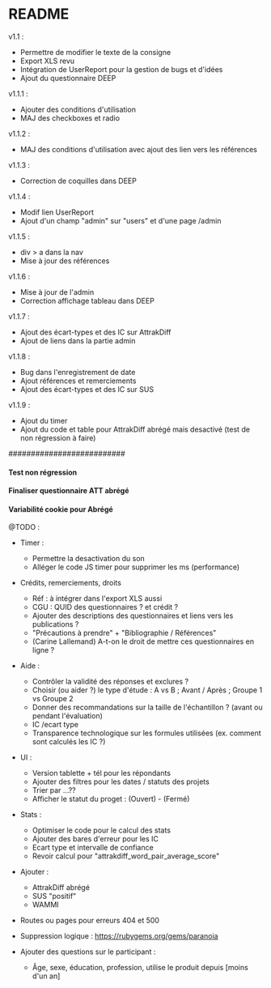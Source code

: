 # README

v1.1 :
- Permettre de modifier le texte de la consigne
- Export XLS revu
- Intégration de UserReport pour la gestion de bugs et d'idées
- Ajout du questionnaire DEEP

v1.1.1 :
- Ajouter des conditions d'utilisation
- MAJ des checkboxes et radio

v1.1.2 :
- MAJ des conditions d'utilisation avec ajout des lien vers les références

v1.1.3 :
- Correction de coquilles dans DEEP

v1.1.4 :
- Modif lien UserReport
- Ajout d'un champ "admin" sur "users" et d'une page /admin

v1.1.5 :
- div > a dans la nav
- Mise à jour des références

v1.1.6 :
- Mise à jour de l'admin
- Correction affichage tableau dans DEEP

v1.1.7 :
- Ajout des écart-types et des IC sur AttrakDiff
- Ajout de liens dans la partie admin

v1.1.8 :
- Bug dans l'enregistrement de date
- Ajout références et remerciements
- Ajout des écart-types et des IC sur SUS

v1.1.9 :
- Ajout du timer
- Ajout du code et table pour AttrakDiff abrégé mais desactivé (test de non régression à faire)

##########################
#### Test non régression
#### Finaliser questionnaire ATT abrégé
#### Variabilité cookie pour Abrégé

@TODO :
- Timer :
  - Permettre la desactivation du son
  - Alléger le code JS timer pour supprimer les ms (performance)

- Crédits, remerciements, droits
  - Réf : à intégrer dans l'export XLS aussi
  - CGU : QUID des questionnaires ? et crédit ?
  - Ajouter des descriptions des questionnaires et liens vers les publications ?
  - "Précautions à prendre" + "Bibliographie / Références"
  - (Carine Lallemand) A-t-on le droit de mettre ces questionnaires en ligne ?

- Aide :
  - Contrôler la validité des réponses et exclures ?
  - Choisir (ou aider ?) le type d'étude : A vs B ; Avant / Après ; Groupe 1 vs Groupe 2
  - Donner des recommandations sur la taille de l'échantillon ? (avant ou pendant l'évaluation)
  - IC /ecart type
  - Transparence technologique sur les formules utilisées (ex. comment sont calculés les IC ?)

- UI :
  - Version tablette + tél pour les répondants
  - Ajouter des filtres pour les dates / statuts des projets
  - Trier par ...??
  - Afficher le statut du proget : (Ouvert) - (Fermé)

- Stats :
  - Optimiser le code pour le calcul des stats
  - Ajouter des bares d'erreur pour les IC
  - Ecart type et intervalle de confiance
  - Revoir calcul pour "attrakdiff_word_pair_average_score"

- Ajouter :
  - AttrakDiff abrégé
  - SUS "positif"
  - WAMMI    

- Routes ou pages pour erreurs 404 et 500

- Suppression logique : https://rubygems.org/gems/paranoia
- Ajouter des questions sur le participant :
  - Âge, sexe, éducation, profession, utilise le produit depuis [moins d'un an]

